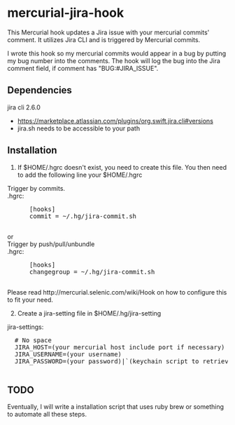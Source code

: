 mercurial-jira-hook
===================

This Mercurial hook updates a Jira issue with your mercurial commits' comment.  It utilizes Jira CLI and is triggered by Mercurial commits. 

I wrote this hook so my mercurial commits would appear in a bug by putting my bug number into the comments.  The hook will log the bug into the Jira comment field, if comment has "BUG:#JIRA_ISSUE".

Dependencies
------------
jira cli 2.6.0 
 - https://marketplace.atlassian.com/plugins/org.swift.jira.cli#versions
 - jira.sh needs to be accessible to your path 

Installation
------------
1. If $HOME/.hgrc doesn't exist, you need to create this file.  You then need to add the following line your $HOME/.hgrc
<div>
  <div>
    <div>Trigger by commits.</div>
    <div>.hgrc:
      <pre>
      [hooks]
      commit = ~/.hg/jira-commit.sh 
      </pre>
    </div>
    <div>or</div>
  </div>
  <div>
    <div>Trigger by push/pull/unbundle</div>
    <div>.hgrc: 
      <pre>
      [hooks]
      changegroup = ~/.hg/jira-commit.sh 
      </pre>
    </div>
  </div>
</div>
Please read http://mercurial.selenic.com/wiki/Hook on how to configure this to fit your need.

2. Create a jira-setting file in $HOME/.hg/jira-setting
<div>jira-settings:
  <pre>
  # No space
  JIRA_HOST=(your mercurial host include port if necessary)
  JIRA_USERNAME=(your username)
  JIRA_PASSWORD=(your password)|`(keychain script to retrieve your password)`
  </pre>
</div>

TODO
----
Eventually, I will write a installation script that uses ruby brew or something to automate all these steps.